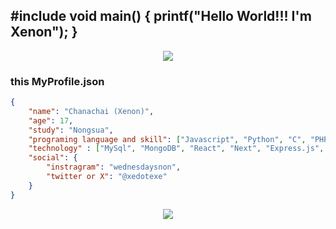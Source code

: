 <h2>#include<stdio.h> void main() { printf("Hello World!!! I'm Xenon"); }</h2>

<p align="center">
    <img src="https://lanyard.cnrad.dev/api/628826650972258344"/>
</p>

### this MyProfile.json

```json
{
    "name": "Chanachai (Xenon)",
    "age": 17,
    "study": "Nongsua",
    "programing language and skill": ["Javascript", "Python", "C", "PHP", "HTML", "CSS"],
    "technology" : ["MySql", "MongoDB", "React", "Next", "Express.js", "Bootstrap"],
    "social": {
        "instragram": "wednesdaysnon",
        "twitter or X": "@xedotexe"
    }
}
```
<p align="center">
    <img src="https://moe-counter.glitch.me/get/@xenonchan"/>
</p>
